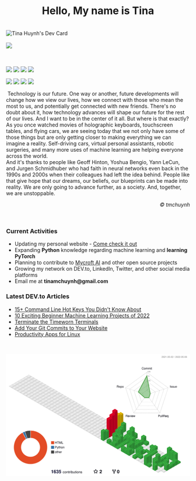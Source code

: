 <h1 align="center">Hello, My name is Tina</h1>
<br>
  <a href="https://app.daily.dev/tmchuynh"><img align=left src="https://github.com/tmchuynh/tmchuynh/blob/master/devcard.svg" width="475" alt="Tina Huynh's Dev Card"/></a>

<br>

<div>
  &nbsp;
  <br>
  <img align="left" src="https://github.com/tmchuynh/tmchuynh/blob/1af489ab39e53ecee8ceb5c2b7c0288370b8f735/images/Logo.png" width="125"/>
</div>
<div align="left">
  &nbsp;
  <br>
  <br>
  <br>
  <p>
  <a href="https://www.linkedin.com/in/tinamchuynh/"><img src="https://img.shields.io/badge/-LinkedIn-blue?style=flat&color=a1242c&logo=linkedin&logoColor=E0E0E0"></a>
  <a href="https://github.com/tmchuynh"><img src="https://img.shields.io/badge/-GitHub-red?style=flat&color=a1242c&logo=github&logoColor=E0E0E0"></a>
  <a href="https://dev.to/tmchuynh"><img src="https://img.shields.io/badge/-DEV.to-blue?style=flat&color=E0E0E0&logo=dev.to&logoColor=a1242c"></a>
  <a href="http://tmchuynh.me/"><img src="https://img.shields.io/badge/-Website-white?style=flat&logo=visual-studio-code&amp;logoColor=a1242c&color=E0E0E0"></a>

  <a href="mailto:tinamchuynh@gmail.com"><img src="https://img.shields.io/badge/-Gmail-white?style=flat&amp;logo=gmail&amp;logoColor=E0E0E0&color=a1242c"></a>
  <a href="https://drive.google.com/file/d/1qyJivy2QdIDA6oGs2o7IDlf1YbwdbBvc/view"><img src="https://img.shields.io/badge/-Resume-red?style=flat&color=a1242c&logo=adobe-acrobat-reader&logoColor=E0E0E0"></a>
  <a href="https://www.instagram.com/tmchuynh/"><img src="https://img.shields.io/badge/-Instagram-blue?style=flat&logo=instagram&color=E0E0E0&logoColor=a1242c"></a>
  <a href="https://twitter.com/tinamchuynh"><img src="https://img.shields.io/badge/-Twitter-white?style=flat&logo=twitter&logoColor=a1242c&color=E0E0E0"></a>
  </p>
</div>

<div>
  <p align="left">&nbsp;Technology is our future. One way or another, future developments will change how we view our lives, how we connect with those who mean the most to us, and potentially get connected with new friends. There's no doubt about it, how technology advances will shape our future for the rest of our lives. And I want to be in the center of it all. But where is that exactly?<br>As you once watched movies of holographic keyboards, touchscreen tables, and flying cars, we are seeing today that we not only have some of those things but are only getting closer to making everything we can imagine a reality. Self-driving cars, virtual personal assistants, robotic surgeries, and many more uses of machine learning are helping everyone across the world.<br>And it's thanks to people like Geoff Hinton, Yoshua Bengio, Yann LeCun, and Jurgen Schmidhuber who had faith in neural networks even back in the 1990s and 2000s when their colleagues had left the idea behind. People like that give hope that our dreams, our beliefs, our blueprints can be made into reality. We are only going to advance further, as a society. And, together, we are unstoppable.</p>
</div>


<div align="right">
  <i>&#169; tmchuynh</i>
</div>

&nbsp;
<br>

<div align=left>
  <h3>Current Activities</h3>
  <ul>
    <li>Updating my personal website - <a href="https://tmchuynh.github.io/tinamchuynh/">Come check it out</a></li>
    <li>Expanding <b>Python</b> knowledge regarding machine learning and <b>learning PyTorch</b></li>
    <li>Planning to contribute to <a href="https://mycroft.ai/contribute/">Mycroft AI</a> and other open source projects</li>
    <li>Growing my network on DEV.to, LinkedIn, Twitter, and other social media platforms</li>
    <li>Email me at <b>tinamchuynh@gmail.com</b></li>
  </ul>
</div>

### Latest DEV.to Articles

<!-- BLOG-POST-LIST:START -->
- [15+ Command Line Hot Keys You Didn&#39;t Know About](https://dev.to/tmchuynh/15-command-line-hot-keys-you-didnt-know-about-5hem)
- [10 Exciting Beginner Machine Learning Projects of 2022](https://dev.to/tmchuynh/10-exciting-beginner-machine-learning-projects-of-2022-3ak5)
- [Terminate the Timeworn Terminals](https://dev.to/tmchuynh/terminate-the-timeworn-terminals-238p)
- [Add Your Git Commits to Your Website](https://dev.to/tmchuynh/add-your-git-commits-to-your-website-4o1f)
- [Productivity Apps for Linux](https://dev.to/tmchuynh/productivity-apps-for-linux-1ogh)
<!-- BLOG-POST-LIST:END -->


<br>

  
![](./profile-3d-contrib/profile-gitblock.svg)

